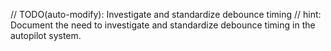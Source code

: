 // TODO(auto-modify): Investigate and standardize debounce timing
// hint: Document the need to investigate and standardize debounce timing in the autopilot system.
